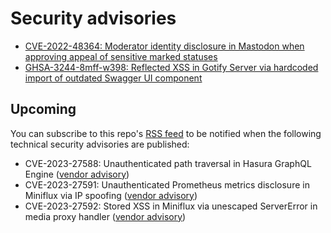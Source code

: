 # Security advisories

- [CVE-2022-48364: Moderator identity disclosure in Mastodon when approving appeal of sensitive marked statuses](CVE-2022-48364/README.md)
- [GHSA-3244-8mff-w398: Reflected XSS in Gotify Server via hardcoded import of outdated Swagger UI component](GHSA-3244-8mff-w398/README.md)

## Upcoming

You can subscribe to this repo's [RSS feed](https://github.com/40826d/advisories/commits.atom) to be notified when the following technical security advisories are published:

- CVE-2023-27588: Unauthenticated path traversal in Hasura GraphQL Engine ([vendor advisory](https://github.com/hasura/graphql-engine/security/advisories/GHSA-c9rw-rw2f-mj4x))
- CVE-2023-27591: Unauthenticated Prometheus metrics disclosure in Miniflux via IP spoofing ([vendor advisory](https://github.com/miniflux/v2/security/advisories/GHSA-3qjf-qh38-x73v))
- CVE-2023-27592: Stored XSS in Miniflux via unescaped ServerError in media proxy handler ([vendor advisory](https://github.com/miniflux/v2/security/advisories/GHSA-mqqg-xjhj-wfgw))
